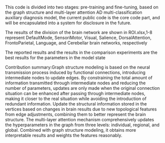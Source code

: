 This code is divided into two stages: pre-training and fine-tuning, based on the graph structure and multi-layer attention AD multi-classification auxiliary diagnosis model, the current public code is the core code part, and will be encapsulated into a system for disclosure in the future.

The results of the division of the brain network are shown in ROI.xlsx,1-8 represent DefaultMode, SensoriMotor, Visual, Salience, DorsalAttention, FrontoParietal, Language, and Cerebellar brain networks, respectively

The reported results and the results in the comparison experiments are the best results for the parameters in the model state

Contribution summary:Graph structure modeling is based on the neural transmission process induced by functional connections, introducing intermediate nodes to update edges. By constraining the total amount of information transmitted through intermediate nodes and reducing the number of parameters, updates are only made when the original connection situation can be enhanced after passing through intermediate nodes, making it closer to the real situation while avoiding the introduction of redundant information. Update the structural information stored in the vertices based on changes in brain results due to new topological features from edge adjustments, combining them to better represent the brain structure. The multi-layer attention mechanism comprehensively updates the hyperparameters in the graph from three levels: individual, regional, and global. Combined with graph structure modeling, it obtains more interpretable results and weights the features reasonably.
